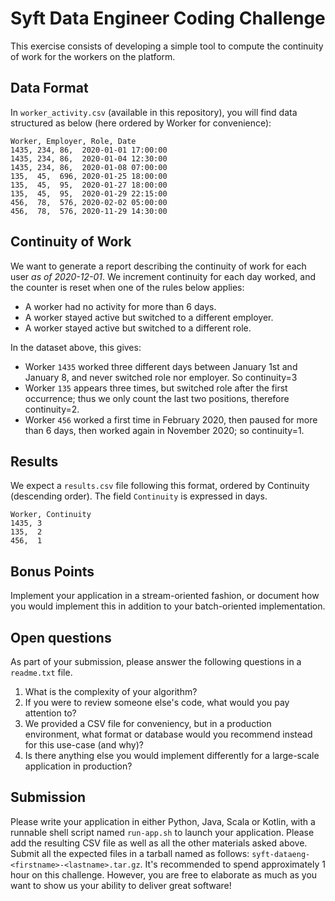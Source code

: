 # Syft Data Engineer Coding Challenge

This exercise consists of developing a simple tool to compute the continuity of work for the workers on the platform.


## Data Format

In `worker_activity.csv` (available in this repository), you will find data structured as below (here ordered by Worker for convenience):

```
Worker, Employer, Role, Date
1435, 234, 86,  2020-01-01 17:00:00
1435, 234, 86,  2020-01-04 12:30:00
1435, 234, 86,  2020-01-08 07:00:00
135,  45,  696, 2020-01-25 18:00:00
135,  45,  95,  2020-01-27 18:00:00
135,  45,  95,  2020-01-29 22:15:00
456,  78,  576, 2020-02-02 05:00:00
456,  78,  576, 2020-11-29 14:30:00
```


## Continuity of Work

We want to generate a report describing the continuity of work for each user *as of 2020-12-01*. 
We increment continuity for each day worked, and the counter is reset when one of the rules below applies:

* A worker had no activity for more than 6 days.
* A worker stayed active but switched to a different employer.
* A worker stayed active but switched to a different role.

In the dataset above, this gives:

* Worker `1435` worked three different days between January 1st and January 8, and never switched role nor employer. So continuity=3
* Worker `135` appears three times, but switched role after the first occurrence; thus we only count the last two positions, therefore continuity=2.
* Worker `456` worked a first time in February 2020, then paused for more than 6 days, then worked again in November 2020; so continuity=1.


## Results

We expect a `results.csv` file following this format, ordered by Continuity (descending order).
The field `Continuity` is expressed in days.

```
Worker, Continuity
1435, 3
135,  2
456,  1
```


## Bonus Points

Implement your application in a stream-oriented fashion, or document how you would implement this in addition to your batch-oriented implementation.


## Open questions

As part of your submission, please answer the following questions in a `readme.txt` file.

1. What is the complexity of your algorithm?
2. If you were to review someone else's code, what would you pay attention to?
3. We provided a CSV file for conveniency, but in a production environment, what format or database would you recommend instead for this use-case (and why)?
4. Is there anything else you would implement differently for a large-scale application in production?


## Submission

Please write your application in either Python, Java, Scala or Kotlin, with a runnable shell script named `run-app.sh` to launch your application.
Please add the resulting CSV file as well as all the other materials asked above.
Submit all the expected files in a tarball named as follows: `syft-dataeng-<firstname>-<lastname>.tar.gz`.
It's recommended to spend approximately 1 hour on this challenge. However, you are free to elaborate as much as you want to show us your ability to deliver great software!
